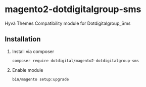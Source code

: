 
# magento2-dotdigitalgroup-sms
Hyvä Themes Compatibility module for Dotdigitalgroup_Sms

## Installation

1. Install via composer
    ```
    composer require dotdigital/magento2-dotdigitalgroup-sms
    ```
2. Enable module
    ```
    bin/magento setup:upgrade
    ```
   
